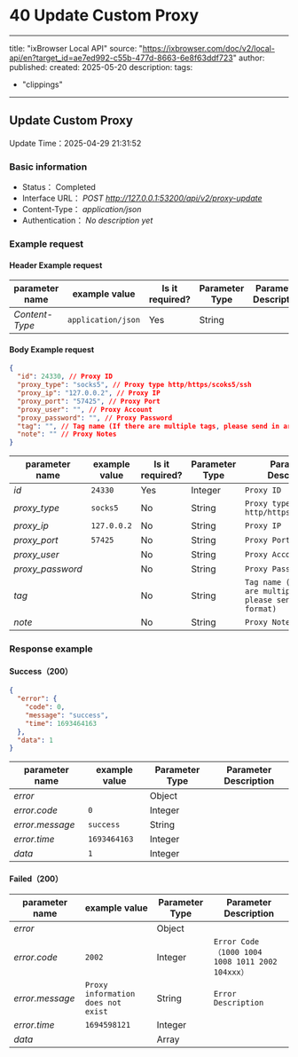 # 40 Update Custom Proxy

---
title: "ixBrowser Local API"
source: "https://ixbrowser.com/doc/v2/local-api/en?target_id=ae7ed992-c55b-477d-8663-6e8f63ddf723"
author:
published:
created: 2025-05-20
description:
tags:
  - "clippings"
---

## Update Custom Proxy

Update Time：2025-04-29 21:31:52

### Basic information

- Status： Completed
- Interface URL： *POST* *http://127.0.0.1:53200/api/v2/proxy-update*
- Content-Type： *application/json*
- Authentication： *No description yet*

### Example request

#### Header Example request

| parameter name | example value | Is it required? | Parameter Type | Parameter Description |
| --- | --- | --- | --- | --- |
| *Content-Type* | `application/json` | Yes | String |  |

#### Body Example request

```json
{
  "id": 24330, // Proxy ID
  "proxy_type": "socks5", // Proxy type http/https/scoks5/ssh
  "proxy_ip": "127.0.0.2", // Proxy IP
  "proxy_port": "57425", // Proxy Port
  "proxy_user": "", // Proxy Account
  "proxy_password": "", // Proxy Password
  "tag": "", // Tag name (If there are multiple tags, please send in array format)
  "note": "" // Proxy Notes
}
```

| parameter name | example value | Is it required? | Parameter Type | Parameter Description |
| --- | --- | --- | --- | --- |
| *id* | `24330` | Yes | Integer | `Proxy ID` |
| *proxy_type* | `socks5` | No | String | `Proxy type http/https/scoks5/ssh` |
| *proxy_ip* | `127.0.0.2` | No | String | `Proxy IP` |
| *proxy_port* | `57425` | No | String | `Proxy Port` |
| *proxy_user* |  | No | String | `Proxy Account` |
| *proxy_password* |  | No | String | `Proxy Password` |
| *tag* |  | No | String | `Tag name (If there are multiple tags, please send in array format)` |
| *note* |  | No | String | `Proxy Notes` |

### Response example

#### Success（200）

```json
{
  "error": {
    "code": 0,
    "message": "success",
    "time": 1693464163
  },
  "data": 1
}
```

| parameter name | example value | Parameter Type | Parameter Description |
| --- | --- | --- | --- |
| *error* |  | Object |  |
| *error.code* | `0` | Integer |  |
| *error.message* | `success` | String |  |
| *error.time* | `1693464163` | Integer |  |
| *data* | `1` | Integer |  |

#### Failed（200）

| parameter name | example value | Parameter Type | Parameter Description |
| --- | --- | --- | --- |
| *error* |  | Object |  |
| *error.code* | `2002` | Integer | `Error Code（1000 1004 1008 1011 2002 104xxx）` |
| *error.message* | `Proxy information does not exist` | String | `Error Description` |
| *error.time* | `1694598121` | Integer |  |
| *data* |  | Array |  |